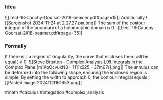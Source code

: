 ---
---
### Idea
![[Lect-16-Cauchy-Goursat-2018-beamer.pdf#page=15]]
Additionally
![[Screenshot 2024-11-24 at 2.27.27 pm.png]]
The sum of the contour integral of the boundary of a holomorphic domain is 0.
![[Lect-16-Cauchy-Goursat-2018-beamer.pdf#page=35]]
### Formally 
If there is a a region of singularity, the curve that encloses them will be equal($\neq 0$)
![[Steve Brunton - Complex Analysis L08 Integrals in the Complex Plane [m1KoOqvuxN8 - 1111x625 - 37m07s].png]]
The annulus can be deformed into the following shape, ensuring the enclosed region is simple, 
By setting the width to approach 0, the contour integral equals
![[Pasted image 20241121161653.png]]

#math #calculus #integration #complex_analysis 



